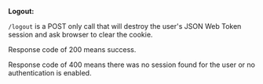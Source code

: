 **Logout:**

`/logout` is a POST only call that will destroy the user's JSON Web Token session and ask browser to clear the cookie.

Response code of 200 means success.

Response code of 400 means there was no session found for the user or no authentication is enabled.